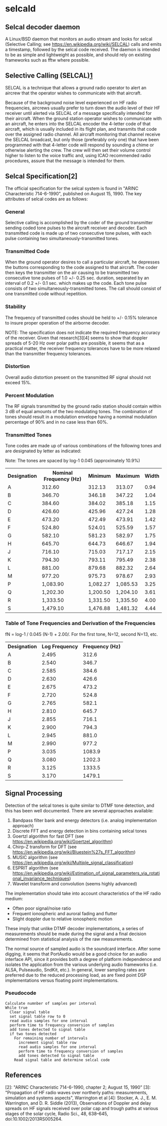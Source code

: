 selcald
=======

Selcal decoder daemon
---------------------

A Linux/BSD daemon that monitors an audio stream and looks for selcal 
(Selective Calling; see <https://en.wikipedia.org/wiki/SELCAL>) calls and 
emits a timestamp, followed by the selcal code received. The daemon is 
intended to be as simple and lightweight as possible, and should rely 
on existing frameworks such as fftw where possible.

Selective Calling (SELCAL)[1]
--------------------------

SELCAL is a technique that allows a ground radio operator to alert an 
aircrew that the operator wishes to communicate with that aircraft.

Because of the background noise level experienced on HF radio frequencies, 
aircrews usually prefer to turn down the audio level of their HF receiver 
until alerted via SELCAL of a message specifically intended for their 
aircraft. When the ground station operator wishes to communicate with an 
aircraft, he enters into the SELCAL encoder the 4-letter code of that aircraft, 
which is usually included in its flight plan, and transmits that code over the 
assigned radio channel. All aircraft monitoring that channel receive the 
SELCAL broadcast, but only those (preferably only one) that have been 
programmed with that 4-letter code will respond by sounding a chime or 
otherwise alerting the crew. The crew will then set their volume control 
higher to listen to the voice traffic and, using ICAO recommended radio 
procedures, assure that the message is intended for them.

Selcal Specification[2]
--------------------
The official specification for the selcal system is found in 
"ARINC Characteristic 714-6-1990", published on August 15, 1990. The key 
attributes of selcal codes are as follows:

### General

Selective calling is accomplished by the coder of the ground transmitter 
sending coded tone pulses to the aircraft receiver and decoder. Each 
transmitted code is made up of two consecutive tone pulses, with each pulse 
containing two simultaneously-transmitted tones.

### Transmitted Code

When the ground operator desires to call a particular aircraft, he depresses 
the buttons corresponding to the code assigned to that aircraft. The coder 
then keys the transmitter on the air causing to be transmitted two 
consecutive tone pulses of 1.0 +/- 0.25 sec. duration, separated by an 
interval of 0.2 +/- 0.1 sec. which makes up the code. Each tone pulse 
consists of two simultaneously-transmitted tones. The call should consist 
of one transmitted code without repetition.

### Stability

The frequency of transmitted codes should be held to +/- 0.15% tolerance to 
insure proper operation of the airborne decoder.

NOTE: The specification does not indicate the required frequency accuracy of
the receiver. Given that research[3][4] seems to show that doppler spreads of 
5-20 Hz over polar paths are possible, it seems that as a practical matter, 
the receiver frequency tolerances have to be more relaxed than the transmitter 
frequency tolerances.

### Distortion

Overall audio distortion present on the transmitted RF signal should not 
exceed 15%.

### Percent Modulation

The RF signals transmitted by the ground radio station should contain within 
3 dB of equal amounts of the two modulating tones. The combination of tones 
should result in a modulation envelope having a nominal modulation percentage 
of 90% and in no case less than 60%.

### Transmitted Tones

Tone codes are made up of various combinations of the following tones and 
are designated by letter as indicated:

Note: The tones are spaced by log-1 0.045 (approximately 10.9%)

<table>
<th>Designation</th><th>Nominal Frequency (Hz)</th><th>Minimum</th><th>Maximum</th><th>Width</th>
<tr><td>A</td><td>312.60</td><td>312.13</td><td>313.07</td><td>0.94</td></tr>
<tr><td>B</td><td>346.70</td><td>346.18</td><td>347.22</td><td>1.04</td></tr>
<tr><td>C</td><td>384.60</td><td>384.02</td><td>385.18</td><td>1.15</td></tr>
<tr><td>D</td><td>426.60</td><td>425.96</td><td>427.24</td><td>1.28</td></tr>
<tr><td>E</td><td>473.20</td><td>472.49</td><td>473.91</td><td>1.42</td></tr>
<tr><td>F</td><td>524.80</td><td>524.01</td><td>525.59</td><td>1.57</td></tr>
<tr><td>G</td><td>582.10</td><td>581.23</td><td>582.97</td><td>1.75</td></tr>
<tr><td>H</td><td>645.70</td><td>644.73</td><td>646.67</td><td>1.94</td></tr>
<tr><td>J</td><td>716.10</td><td>715.03</td><td>717.17</td><td>2.15</td></tr>
<tr><td>K</td><td>794.30</td><td>793.11</td><td>795.49</td><td>2.38</td></tr>
<tr><td>L</td><td>881.00</td><td>879.68</td><td>882.32</td><td>2.64</td></tr>
<tr><td>M</td><td>977.20</td><td>975.73</td><td>978.67</td><td>2.93</td></tr>
<tr><td>P</td><td>1,083.90</td><td>1,082.27</td><td>1,085.53</td><td>3.25</td></tr>
<tr><td>Q</td><td>1,202.30</td><td>1,200.50</td><td>1,204.10</td><td>3.61</td></tr>
<tr><td>R</td><td>1,333.50</td><td>1,331.50</td><td>1,335.50</td><td>4.00</td></tr>
<tr><td>S</td><td>1,479.10</td><td>1,476.88</td><td>1,481.32</td><td>4.44</td></tr>
</table>

### Table of Tone Frequencies and Derivation of the Frequencies

fN = log-1 / 0.045 (N-1) + 2.00/. For the first tone, N=12, second N=13, etc.

<table>
<tr>
<th>Designation</th><th>Log Frequency</th><th>Frequency (Hz)</th>
</tr>
<tr>
<td>A</td><td>2.495</td><td>312.6</td>
<tr>
<td>B</td><td>2.540</td><td>346.7</td>
</tr>
<tr>
<td>C</td><td>2.585</td><td>384.6</td>
</tr>
<tr>
<td>D</td><td>2.630</td><td>426.6</td>
</tr>
<tr>
<td>E</td><td>2.675</td><td>473.2</td>
</tr>
<tr>
<td>F</td><td>2.720</td><td>524.8</td>
</tr>
<tr>
<td>G</td><td>2.765</td><td>582.1</td>
</tr>
<tr>
<td>H</td><td>2.810</td><td>645.7</td>
</tr>
<tr>
<td>J</td><td>2.855</td><td>716.1</td>
</tr>
<tr>
<td>K</td><td>2.900</td><td>794.3</td>
</tr>
<tr>
<td>L</td><td>2.945</td><td>881.0</td>
</tr>
<tr>
<td>M</td><td>2.990</td><td>977.2</td>
</tr>
<tr>
<td>P</td><td>3.035</td><td>1083.9</td>
</tr>
<tr>
<td>Q</td><td>3.080</td><td>1202.3</td>
</tr>
<tr>
<td>R</td><td>3.125</td><td>1333.5</td>
</tr>
<tr>
<td>S</td><td>3.170</td><td>1479.1</td>
</tr>
</table>

Signal Processing
-----------------

Detection of the selcal tones is quite similar to DTMF tone detection, and 
this has been well documented. There are several approaches available:

1. Bandpass filter bank and energy detectors (i.e. analog implementation approach)
2. Discrete FFT and energy detection in bins containing selcal tones
3. Goertzl algorithm for fast DFT (see <https://en.wikipedia.org/wiki/Goertzel_algorithm>)
4. Chirp-Z transform for DFT (see <https://en.wikipedia.org/wiki/Bluestein%27s_FFT_algorithm>)
5. MUSIC algorithm (see <https://en.wikipedia.org/wiki/Multiple_signal_classification>)
6. ESPRIT algorithm (see <https://en.wikipedia.org/wiki/Estimation_of_signal_parameters_via_rotational_invariance_techniques>)
7. Wavelet transform and convolution (seems highly advanced)

The implementation should take into account characteristics of the HF radio medium:

* Often poor signal/noise ratio
* Frequent ionospheric and auroral fading and flutter
* Slight doppler due to relative ionospheric motion

These imply that unlike DTMF decoder implementations, a series of measurements should 
be made during the signal and a final decision determined from statistical analysis 
of the raw measurements.

The normal source of sampled audio is the soundcard interface. 
After some digging, it seems that PortAudio would be a good choice for an audio interface
API, since it provides both a degree of platform independence and isolates the application
from the various underlying audio frameworks (i.e. ALSA, Pulseaudio, SndKit, etc.).
In general, lower sampling rates are preferred due to the reduced processing load, 
as are fixed point DSP implementations versus floating point implementations.

### Pseudocode

    Calculate numnber of samples per interval
    While true
      Clear signal table
      set signal table row to 0
      read audio samples for one interval
      perform time to frequency conversion of samples
      add tones detected to signal table
      if two tones detected
        For remaining number of intervals
          increment signal table row
          read audio samples for one interval
          perform time to frequency conversion of samples
          add tones detected to signal table
        Read signal table and determine selcal code

References
----------
[1]: http://www.asri.aero/our-services/selcal/ "Aviation Spectrum Resources Inc. website, retrieved 3, Nov 2013"
[2]: "ARINC Characteristic 714-6-1990, chapter 2; August 15, 1990"
[3]: "Propagation of HF radio waves over northerly paths: measurements, simulation and systems aspects", Warrington et al
[4]: Stocker, A. J., E. M. Warrington, and D. R. Siddle (2013), Observations of Doppler and delay spreads on HF signals received over polar cap and trough paths at various stages of the solar cycle, Radio Sci., 48, 638–645, doi:10.1002/2013RS005264.

